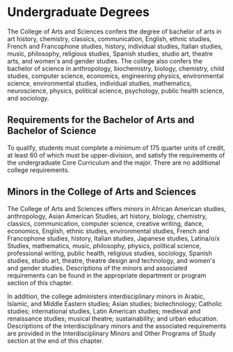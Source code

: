 Undergraduate Degrees
=====================

The College of Arts and Sciences confers the degree of bachelor of arts in art history, chemistry, classics, communication, English, ethnic studies, French and Francophone studies, history, individual studies, Italian studies, music, philosophy, religious studies, Spanish studies, studio art, theatre arts, and women's and gender studies. The college also confers the bachelor of science in anthropology, biochemistry, biology, chemistry, child studies, computer science, economics, engineering physics, environmental science, environmental studies, individual studies, mathematics, neuroscience, physics, political science, psychology, public health science, and sociology.

Requirements for the Bachelor of Arts and Bachelor of Science
-------------------------------------------------------------

To qualify, students must complete a minimum of 175 quarter units of credit, at least 60 of which must be upper-division, and satisfy the requirements of the undergraduate Core Curriculum and the major. There are no additional college requirements.

Minors in the College of Arts and Sciences
------------------------------------------

The College of Arts and Sciences offers minors in African American studies, anthropology, Asian American Studies, art history, biology, chemistry, classics, communication, computer science, creative writing, dance, economics, English, ethnic studies, environmental studies, French and Francophone studies, history, Italian studies, Japanese studies, Latina/o/x Studies, mathematics, music, philosophy, physics, political science, professional writing, public health, religious studies, sociology, Spanish studies, studio art, theatre, theatre design and technology, and women's and gender studies. Descriptions of the minors and associated requirements can be found in the appropriate department or program section of this chapter.

In addition, the college administers interdisciplinary minors in Arabic, Islamic, and Middle Eastern studies; Asian studies; biotechnology; Catholic studies; international studies, Latin American studies; medieval and renaissance studies; musical theatre; sustainability; and urban education. Descriptions of the interdisciplinary minors and the associated requirements are provided in the Interdisciplinary Minors and Other Programs of Study section at the end of this chapter.

